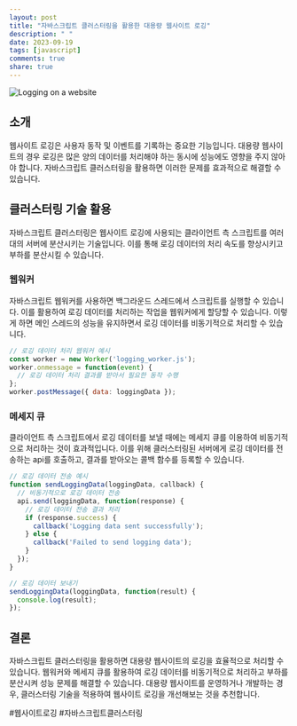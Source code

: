 ```yaml
---
layout: post
title: "자바스크립트 클러스터링을 활용한 대용량 웹사이트 로깅"
description: " "
date: 2023-09-19
tags: [javascript]
comments: true
share: true
---
```


![Logging on a website](https://example.com/logging.jpg)

## 소개

웹사이트 로깅은 사용자 동작 및 이벤트를 기록하는 중요한 기능입니다. 대용량 웹사이트의 경우 로깅은 많은 양의 데이터를 처리해야 하는 동시에 성능에도 영향을 주지 않아야 합니다. 자바스크립트 클러스터링을 활용하면 이러한 문제를 효과적으로 해결할 수 있습니다.

## 클러스터링 기술 활용

자바스크립트 클러스터링은 웹사이트 로깅에 사용되는 클라이언트 측 스크립트를 여러 대의 서버에 분산시키는 기술입니다. 이를 통해 로깅 데이터의 처리 속도를 향상시키고 부하를 분산시킬 수 있습니다.

### 웹워커

자바스크립트 웹워커를 사용하면 백그라운드 스레드에서 스크립트를 실행할 수 있습니다. 이를 활용하여 로깅 데이터를 처리하는 작업을 웹워커에게 할당할 수 있습니다. 이렇게 하면 메인 스레드의 성능을 유지하면서 로깅 데이터를 비동기적으로 처리할 수 있습니다.

```javascript
// 로깅 데이터 처리 웹워커 예시
const worker = new Worker('logging_worker.js');
worker.onmessage = function(event) {
  // 로깅 데이터 처리 결과를 받아서 필요한 동작 수행
};
worker.postMessage({ data: loggingData });
```

### 메세지 큐

클라이언트 측 스크립트에서 로깅 데이터를 보낼 때에는 메세지 큐를 이용하여 비동기적으로 처리하는 것이 효과적입니다. 이를 위해 클러스터링된 서버에게 로깅 데이터를 전송하는 api를 호출하고, 결과를 받아오는 콜백 함수를 등록할 수 있습니다.

```javascript
// 로깅 데이터 전송 예시
function sendLoggingData(loggingData, callback) {
  // 비동기적으로 로깅 데이터 전송
  api.send(loggingData, function(response) {
    // 로깅 데이터 전송 결과 처리
    if (response.success) {
      callback('Logging data sent successfully');
    } else {
      callback('Failed to send logging data');
    }
  });
}

// 로깅 데이터 보내기
sendLoggingData(loggingData, function(result) {
  console.log(result);
});
```

## 결론

자바스크립트 클러스터링을 활용하면 대용량 웹사이트의 로깅을 효율적으로 처리할 수 있습니다. 웹워커와 메세지 큐를 활용하여 로깅 데이터를 비동기적으로 처리하고 부하를 분산시켜 성능 문제를 해결할 수 있습니다. 대용량 웹사이트를 운영하거나 개발하는 경우, 클러스터링 기술을 적용하여 웹사이트 로깅을 개선해보는 것을 추천합니다.

\#웹사이트로깅 #자바스크립트클러스터링